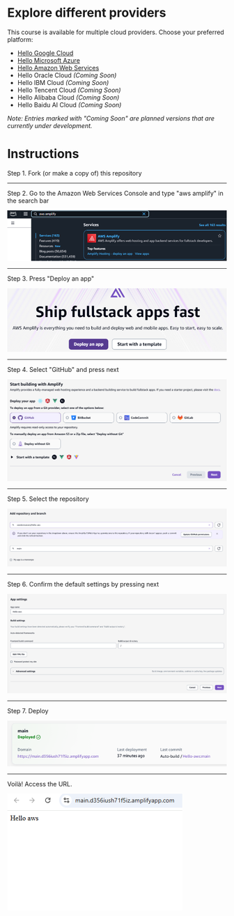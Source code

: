 # Explore different providers

This course is available for multiple cloud providers. Choose your preferred platform:

- [Hello Google Cloud](https://github.com/Oxford-Research-Cloud-Competency-Centre/Hello-gcloud)
- [Hello Microsoft Azure](https://github.com/Oxford-Research-Cloud-Competency-Centre/Hello-mazure)
- [Hello Amazon Web Services](https://github.com/Oxford-Research-Cloud-Competency-Centre/Hello-aws)
- Hello Oracle Cloud *(Coming Soon)*
- Hello IBM Cloud *(Coming Soon)*
- Hello Tencent Cloud *(Coming Soon)*
- Hello Alibaba Cloud *(Coming Soon)*
- Hello Baidu AI Cloud *(Coming Soon)*

*Note: Entries marked with "Coming Soon" are planned versions that are currently under development.*

# Instructions

Step 1. Fork (or make a copy of) this repository

***

Step 2. Go to the Amazon Web Services Console and type "aws amplify" in the search bar

![Step 2](README_images/img1.png)

***

Step 3. Press "Deploy an app"

![Step 3](README_images/img2.png)

***

Step 4. Select "GitHub" and press next

![Step 4](README_images/img3.png)

***

Step 5. Select the repository 

![Step 5](README_images/img4.png)

***

Step 6. Confirm the default settings by pressing next

![Step 6](README_images/img5.png)

***

Step 7. Deploy

![Step 7](README_images/img6.png)

***

Voilà! Access the URL.

![Voilà](README_images/img7.png)



